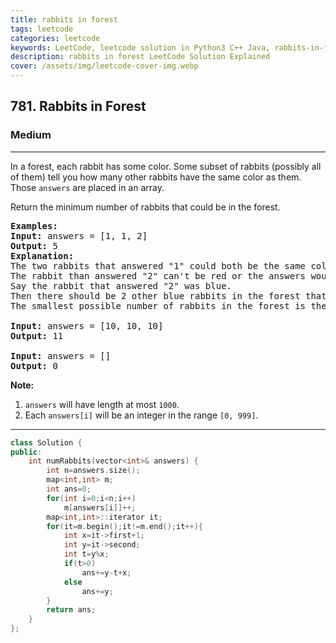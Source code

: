 ```yaml
---
title: rabbits in forest
tags: leetcode
categories: leetcode
keywords: LeetCode, leetcode solution in Python3 C++ Java, rabbits-in-forest solution
description: rabbits in forest LeetCode Solution Explained
cover: /assets/img/leetcode-cover-img.webp
---
```



<h2>781. Rabbits in Forest</h2><h3>Medium</h3><hr><div><p>In a forest, each rabbit has some color. Some subset of rabbits (possibly all of them) tell you how many other rabbits have the same color as them. Those <code>answers</code> are placed in an array.</p>

<p>Return the minimum number of rabbits that could be in the forest.</p>

<pre><strong>Examples:</strong>
<strong>Input:</strong> answers = [1, 1, 2]
<strong>Output:</strong> 5
<strong>Explanation:</strong>
The two rabbits that answered "1" could both be the same color, say red.
The rabbit than answered "2" can't be red or the answers would be inconsistent.
Say the rabbit that answered "2" was blue.
Then there should be 2 other blue rabbits in the forest that didn't answer into the array.
The smallest possible number of rabbits in the forest is therefore 5: 3 that answered plus 2 that didn't.

<strong>Input:</strong> answers = [10, 10, 10]
<strong>Output:</strong> 11

<strong>Input:</strong> answers = []
<strong>Output:</strong> 0
</pre>

<p><strong>Note:</strong></p>

<ol>
	<li><code>answers</code> will have length at most <code>1000</code>.</li>
	<li>Each <code>answers[i]</code> will be an integer in the range <code>[0, 999]</code>.</li>
</ol>
</div>

---




```cpp
class Solution {
public:
    int numRabbits(vector<int>& answers) {
        int n=answers.size();
        map<int,int> m;
        int ans=0;
        for(int i=0;i<n;i++)
            m[answers[i]]++;
        map<int,int>::iterator it;
        for(it=m.begin();it!=m.end();it++){
            int x=it->first+1;
            int y=it->second;
            int t=y%x;
            if(t>0)
                ans+=y-t+x;
            else
                ans+=y;
        }
        return ans;
    }
};
```
